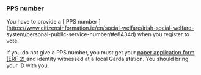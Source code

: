 ###  PPS number

You have to provide a [ PPS number
](https://www.citizensinformation.ie/en/social-welfare/irish-social-welfare-
system/personal-public-service-number/#e8434d) when you register to vote.

If you do not give a PPS number, you must get your [ paper application form
(ERF 2) ](https://www.checktheregister.ie/en-IE/forms) and identity witnessed
at a local Garda station. You should bring your ID with you.
